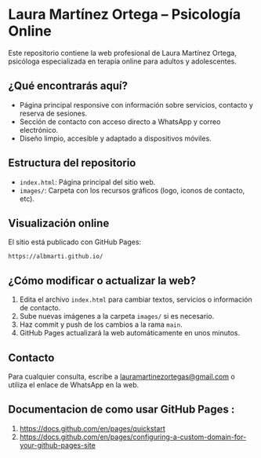 # Laura Martínez Ortega – Psicología Online

Este repositorio contiene la web profesional de Laura Martínez Ortega, psicóloga especializada en terapia online para adultos y adolescentes.

## ¿Qué encontrarás aquí?
- Página principal responsive con información sobre servicios, contacto y reserva de sesiones.
- Sección de contacto con acceso directo a WhatsApp y correo electrónico.
- Diseño limpio, accesible y adaptado a dispositivos móviles.

## Estructura del repositorio
- `index.html`: Página principal del sitio web.
- `images/`: Carpeta con los recursos gráficos (logo, iconos de contacto, etc).

## Visualización online
El sitio está publicado con GitHub Pages:

```
https://albmarti.github.io/
```

## ¿Cómo modificar o actualizar la web?
1. Edita el archivo `index.html` para cambiar textos, servicios o información de contacto.
2. Sube nuevas imágenes a la carpeta `images/` si es necesario.
3. Haz commit y push de los cambios a la rama `main`.
4. GitHub Pages actualizará la web automáticamente en unos minutos.

## Contacto
Para cualquier consulta, escribe a lauramartinezortegas@gmail.com o utiliza el enlace de WhatsApp en la web.


## Documentacion de como usar GitHub Pages :
1. https://docs.github.com/en/pages/quickstart
2. https://docs.github.com/en/pages/configuring-a-custom-domain-for-your-github-pages-site